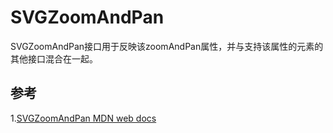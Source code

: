 # SVGZoomAndPan

SVGZoomAndPan接口用于反映该zoomAndPan属性，并与支持该属性的元素的其他接口混合在一起。

## 参考

1.[SVGZoomAndPan MDN web docs](https://developer.mozilla.org/en-US/docs/Web/API/SVGZoomAndPan)
